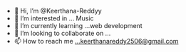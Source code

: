 - 👋 Hi, I’m @Keerthana-Reddyy
- 👀 I’m interested in ... Music
- 🌱 I’m currently learning ...web development
- 💞️ I’m looking to collaborate on ...
- 📫 How to reach me ...keerthanareddy2506@gmail.com

<!---
Keerthana-Reddyy/Keerthana-Reddyy is a ✨ special ✨ repository because its `README.md` (this file) appears on your GitHub profile.
You can click the Preview link to take a look at your changes.
--->
